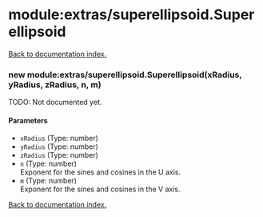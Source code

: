 # module:extras/superellipsoid.Superellipsoid

[Back to documentation index.](index.md)

<a name='extras_superellipsoid.Superellipsoid'></a>
### new module:extras/superellipsoid.Superellipsoid(xRadius, yRadius, zRadius, n, m)

TODO: Not documented yet.

#### Parameters

* `xRadius` (Type: number)
* `yRadius` (Type: number)
* `zRadius` (Type: number)
* `n` (Type: number)<br>Exponent for the sines and cosines in the U axis.
* `m` (Type: number)<br>Exponent for the sines and cosines in the V axis.

[Back to documentation index.](index.md)
